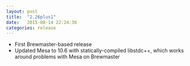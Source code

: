 ```yaml
---
layout: post
title:  "2.26plus1"
date:   2015-08-14 22:24:36
categories: release
---
```


- First Brewmaster-based release
- Updated Mesa to 10.6 with statically-compiled libstdc++, which works around problems with Mesa on Brewmaster

